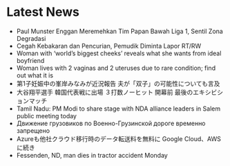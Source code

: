 # Latest News
-  Paul Munster Enggan Meremehkan Tim Papan Bawah Liga 1, Sentil Zona Degradasi
-  Cegah Kebakaran dan Pencurian, Pemudik Diminta Lapor RT/RW
-  Woman with ‘world’s biggest cheeks’ reveals what she wants from ideal boyfriend
-  Woman lives with 2 vaginas and 2 uteruses due to rare condition; find out what it is
-  第1子妊娠中の峯岸みなみが近況報告 夫が「双子」の可能性についても言及
-  大谷翔平選手 韓国代表戦に出場 ３打数ノーヒット 開幕前 最後のエキシビションマッチ
-  Tamil Nadu: PM Modi to share stage with NDA alliance leaders in Salem public meeting today
-  Движение грузовиков по Военно-Грузинской дороге временно запрещено
-  Azureも他社クラウド移行時のデータ転送料を無料に Google Cloud、AWSに続き
-  Fessenden, ND, man dies in tractor accident Monday
